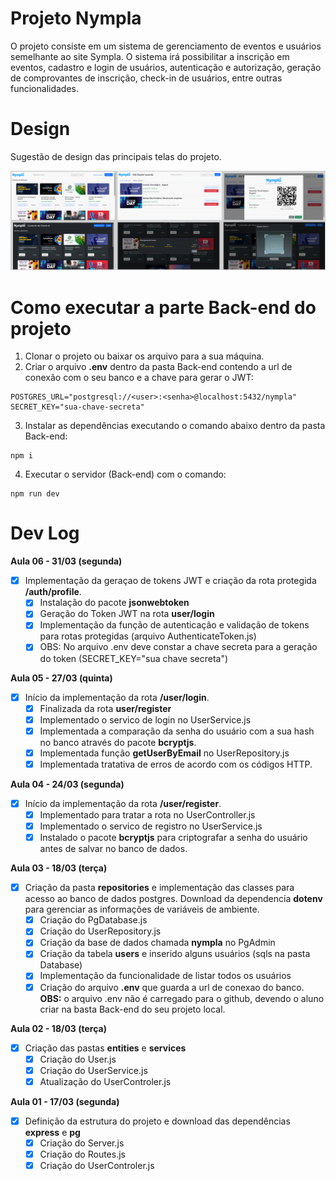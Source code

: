 # Projeto Nympla

O projeto consiste em um sistema de gerenciamento de eventos e usuários semelhante ao site Sympla. O sistema irá possibilitar a inscrição em eventos, cadastro e login de usuários, autenticação e autorização, geração de comprovantes de inscrição, check-in de usuários, entre outras funcionalidades.

# Design

Sugestão de design das principais telas do projeto.

![alt text](image.png)

# Como executar a parte Back-end do projeto

1. Clonar o projeto ou baixar os arquivo para a sua máquina.
2. Criar o arquivo **.env** dentro da pasta Back-end contendo a url de conexão com o seu banco e a chave para gerar o JWT:

```
POSTGRES_URL="postgresql://<user>:<senha>@localhost:5432/nympla"
SECRET_KEY="sua-chave-secreta"
```

3. Instalar as dependências executando o comando abaixo dentro da pasta Back-end:

```
npm i
```

4. Executar o servidor (Back-end) com o comando:

```
npm run dev
```

# Dev Log

**Aula 06 - 31/03 (segunda)**

- [x] Implementação da geraçao de tokens JWT e criação da rota protegida **/auth/profile**.
  - [x] Instalação do pacote **jsonwebtoken**
  - [x] Geração do Token JWT na rota **user/login**
  - [x] Implementação da função de autenticação e validação de tokens para rotas protegidas (arquivo AuthenticateToken.js)
  - [x] OBS: No arquivo .env deve constar a chave secreta para a geração do token (SECRET_KEY="sua chave secreta")

**Aula 05 - 27/03 (quinta)**

- [x] Início da implementação da rota **/user/login**.
  - [x] Finalizada da rota **user/register**
  - [x] Implementado o servico de login no UserService.js
  - [x] Implementada a comparação da senha do usuário com a sua hash no banco através do pacote **bcryptjs**.
  - [x] Implementada função **getUserByEmail** no UserRepository.js
  - [x] Implementada tratativa de erros de acordo com os códigos HTTP.

**Aula 04 - 24/03 (segunda)**

- [x] Início da implementação da rota **/user/register**.
  - [x] Implementado para tratar a rota no UserController.js
  - [x] Implementado o servico de registro no UserService.js
  - [x] Instalado o pacote **bcryptjs** para criptografar a senha do usuário antes de salvar no banco de dados.

**Aula 03 - 18/03 (terça)**

- [x] Criação da pasta **repositories** e implementação das classes para acesso ao banco de dados postgres. Download da dependencia **dotenv** para gerenciar as informações de variáveis de ambiente.
  - [x] Criação do PgDatabase.js
  - [x] Criação do UserRepository.js
  - [x] Criação da base de dados chamada **nympla** no PgAdmin
  - [x] Criação da tabela **users** e inserido alguns usuários (sqls na pasta Database)
  - [x] Implementação da funcionalidade de listar todos os usuários
  - [x] Criação do arquivo **.env** que guarda a url de conexao do banco. **OBS:** o arquivo .env não é carregado para o github, devendo o aluno criar na basta Back-end do seu projeto local.

**Aula 02 - 18/03 (terça)**

- [x] Criação das pastas **entities** e **services**
  - [x] Criação do User.js
  - [x] Criação do UserService.js
  - [x] Atualização do UserControler.js

**Aula 01 - 17/03 (segunda)**

- [x] Definição da estrutura do projeto e download das dependências **express** e **pg**
  - [x] Criação do Server.js
  - [x] Criação do Routes.js
  - [x] Criação do UserControler.js
